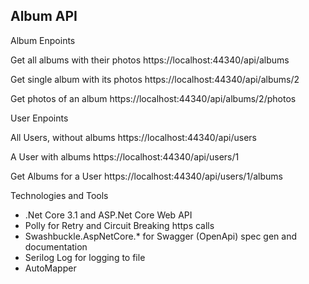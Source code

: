 
## Album API

Album Enpoints

Get all albums with their photos
https://localhost:44340/api/albums

Get single album with its photos
https://localhost:44340/api/albums/2

Get photos of an album
https://localhost:44340/api/albums/2/photos


User Enpoints

All Users, without albums
https://localhost:44340/api/users

A User with albums
https://localhost:44340/api/users/1


Get Albums for a User
https://localhost:44340/api/users/1/albums

Technologies and Tools
- .Net Core 3.1 and ASP.Net Core Web API
- Polly for Retry and Circuit Breaking https calls
- Swashbuckle.AspNetCore.* for Swagger (OpenApi) spec gen and documentation
- Serilog Log for logging to file
- AutoMapper


